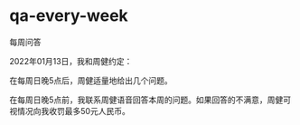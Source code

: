 # qa-every-week

每周问答

2022年01月13日，我和周健约定：

在每周日晚5点后，周健适量地给出几个问题。

在每周日晚5点前，我联系周健语音回答本周的问题。如果回答的不满意，周健可视情况向我收罚最多50元人民币。

